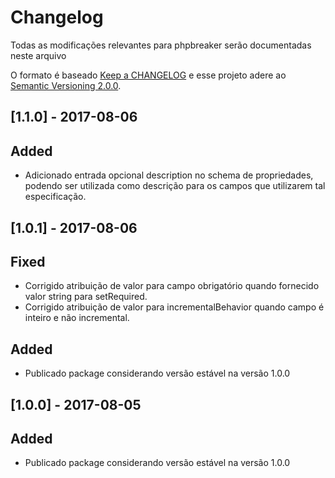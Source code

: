 # Changelog

Todas as modificações relevantes para phpbreaker serão documentadas neste arquivo

O formato é baseado [Keep a CHANGELOG](http://keepachangelog.com/) e esse projeto adere ao [Semantic Versioning 2.0.0](http://semver.org/).  

## [1.1.0] - 2017-08-06

## Added
- Adicionado entrada opcional description no schema de propriedades, podendo ser utilizada como descrição para os campos 
que utilizarem tal especificação. 

## [1.0.1] - 2017-08-06

## Fixed
- Corrigido atribuição de valor para campo obrigatório quando fornecido valor string para setRequired.
- Corrigido atribuição de valor para incrementalBehavior quando campo é inteiro e não incremental.

## Added
- Publicado package considerando versão estável na versão 1.0.0

## [1.0.0] - 2017-08-05

## Added
- Publicado package considerando versão estável na versão 1.0.0